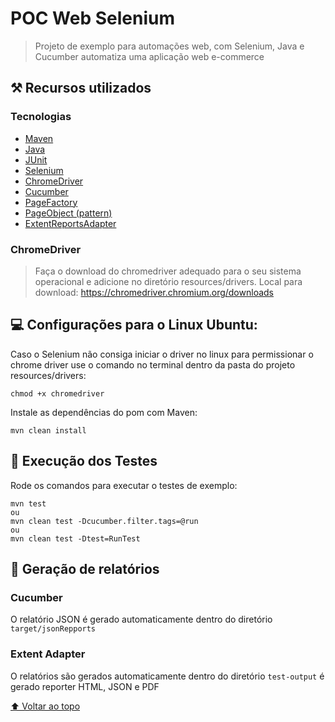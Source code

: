 # POC Web Selenium

>Projeto de exemplo para automações web, com Selenium, Java e Cucumber automatiza uma aplicação web e-commerce

## ⚒️ Recursos utilizados

### Tecnologias
- [Maven](https://maven.apache.org/ "Maven")
- [Java](https://www.java.com/pt_BR/ "Java")
- [JUnit](https://junit.org/junit4/ "JUnit")
- [Selenium](https://www.seleniumhq.org/ "Selenium")
- [ChromeDriver](https://chromedriver.chromium.org/downloads "ChromeDriver")
- [Cucumber](https://cucumber.io/ "Cucumber")
- [PageFactory](https://github.com/SeleniumHQ/selenium/wiki/PageFactory "PageFactory")
- [PageObject (pattern)](https://martinfowler.com/bliki/PageObject.html "PageObject")
- [ExtentReportsAdapter](https://ghchirp.tech/2098/ "ExtentReportsAdapter")

### ChromeDriver

>Faça o download do chromedriver adequado para o seu sistema operacional e adicione no diretório resources/drivers.
Local para download: https://chromedriver.chromium.org/downloads
> 
## 💻 Configurações para o Linux Ubuntu:

Caso o Selenium não consiga iniciar o driver no linux para permissionar o chrome driver use o comando no terminal dentro da pasta do projeto resources/drivers:
```
chmod +x chromedriver
```

Instale as dependências do pom com Maven:
```
mvn clean install
```
## 🚀 Execução dos Testes
Rode os comandos para executar o testes de exemplo:
```
mvn test
ou
mvn clean test -Dcucumber.filter.tags=@run
ou
mvn clean test -Dtest=RunTest
```
## 📜 Geração de relatórios

### Cucumber
O relatório JSON é gerado automaticamente dentro do diretório ``target/jsonRepports``

### Extent Adapter
O relatórios são gerados automaticamente dentro do diretório ``test-output`` é gerado reporter HTML, JSON e PDF

[⬆ Voltar ao topo](#POC-Web-Selenium)<br>